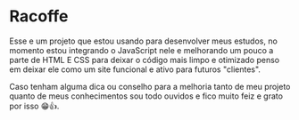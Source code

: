 # Racoffe

Esse e um projeto que estou usando para desenvolver meus estudos, no momento estou integrando o JavaScript nele e melhorando um pouco a parte de HTML E CSS para deixar o código mais limpo e otimizado penso em deixar ele como um site funcional e ativo para futuros "clientes". 

Caso tenham alguma dica ou conselho para a melhoria tanto de meu projeto quanto de meus conhecimentos sou todo ouvidos e fico muito feiz e grato por isso 😁👍.

